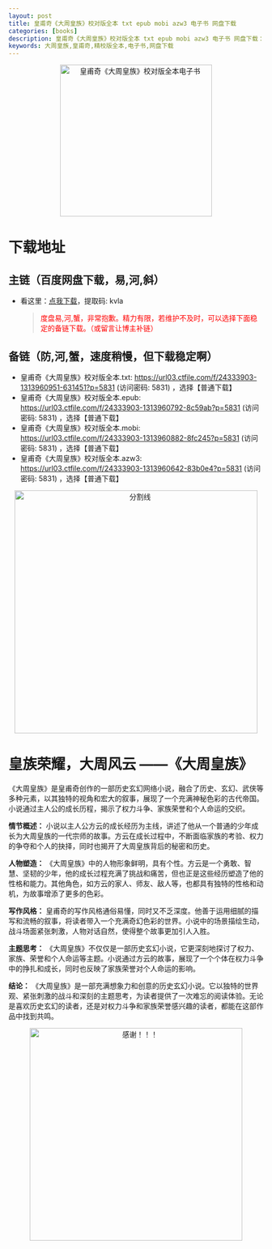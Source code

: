 ```yaml
---
layout: post
title: 皇甫奇《大周皇族》校对版全本 txt epub mobi azw3 电子书 网盘下载
categories: [books]
description: 皇甫奇《大周皇族》校对版全本 txt epub mobi azw3 电子书 网盘下载：https://qweree.cn/index.php/433/
keywords: 大周皇族,皇甫奇,精校版全本,电子书,网盘下载
---
```


<div align="center"><img src="http://qweree.cn/wp-content/uploads/2024/06/s27080916.jpg" alt="皇甫奇《大周皇族》校对版全本电子书" width="300px" height="auto"></div>

# 下载地址

## 主链（百度网盘下载，易,河,斜）

- 看这里：[点我下载](https://pan.baidu.com/s/1qZRtufNxueSwGGkzsLIB5A?pwd=kvla)，提取码: kvla

  > <p style="color:red" >度盘易,河,蟹，非常抱歉。精力有限，若维护不及时，可以选择下面稳定的备链下载。（或留言让博主补链）</p>

## 备链（防,河,蟹，速度稍慢，但下载稳定啊）

- 皇甫奇《大周皇族》校对版全本.txt: <https://url03.ctfile.com/f/24333903-1313960951-631451?p=5831> (访问密码: 5831) ，选择【普通下载】
- 皇甫奇《大周皇族》校对版全本.epub: <https://url03.ctfile.com/f/24333903-1313960792-8c59ab?p=5831> (访问密码: 5831) ，选择【普通下载】
- 皇甫奇《大周皇族》校对版全本.mobi: <https://url03.ctfile.com/f/24333903-1313960882-8fc245?p=5831> (访问密码: 5831) ，选择【普通下载】
- 皇甫奇《大周皇族》校对版全本.azw3: <https://url03.ctfile.com/f/24333903-1313960642-83b0e4?p=5831> (访问密码: 5831) ，选择【普通下载】

<div align="center"><img src="https://pic.imgdb.cn/item/6612476468eb935713c85291.gif" alt="分割线" width="480px" height="auto"/></div>

# 皇族荣耀，大周风云 ——《大周皇族》

《大周皇族》是皇甫奇创作的一部历史玄幻网络小说，融合了历史、玄幻、武侠等多种元素，以其独特的视角和宏大的叙事，展现了一个充满神秘色彩的古代帝国。小说通过主人公的成长历程，揭示了权力斗争、家族荣誉和个人命运的交织。

**情节概述：**
小说以主人公方云的成长经历为主线，讲述了他从一个普通的少年成长为大周皇族的一代宗师的故事。方云在成长过程中，不断面临家族的考验、权力的争夺和个人的抉择，同时也揭开了大周皇族背后的秘密和历史。

**人物塑造：**
《大周皇族》中的人物形象鲜明，具有个性。方云是一个勇敢、智慧、坚韧的少年，他的成长过程充满了挑战和痛苦，但也正是这些经历塑造了他的性格和能力。其他角色，如方云的家人、师友、敌人等，也都具有独特的性格和动机，为故事增添了更多的色彩。

**写作风格：**
皇甫奇的写作风格通俗易懂，同时又不乏深度。他善于运用细腻的描写和流畅的叙事，将读者带入一个充满奇幻色彩的世界。小说中的场景描绘生动，战斗场面紧张刺激，人物对话自然，使得整个故事更加引人入胜。

**主题思考：**
《大周皇族》不仅仅是一部历史玄幻小说，它更深刻地探讨了权力、家族、荣誉和个人命运等主题。小说通过方云的故事，展现了一个个体在权力斗争中的挣扎和成长，同时也反映了家族荣誉对个人命运的影响。

**结论：**
《大周皇族》是一部充满想象力和创意的历史玄幻小说。它以独特的世界观、紧张刺激的战斗和深刻的主题思考，为读者提供了一次难忘的阅读体验。无论是喜欢历史玄幻的读者，还是对权力斗争和家族荣誉感兴趣的读者，都能在这部作品中找到共鸣。

<div align="center"><img src="https://pic.imgdb.cn/item/661246bf68eb935713c7f81c.gif" alt="感谢！！！" width="420px" height="auto"/></div>
